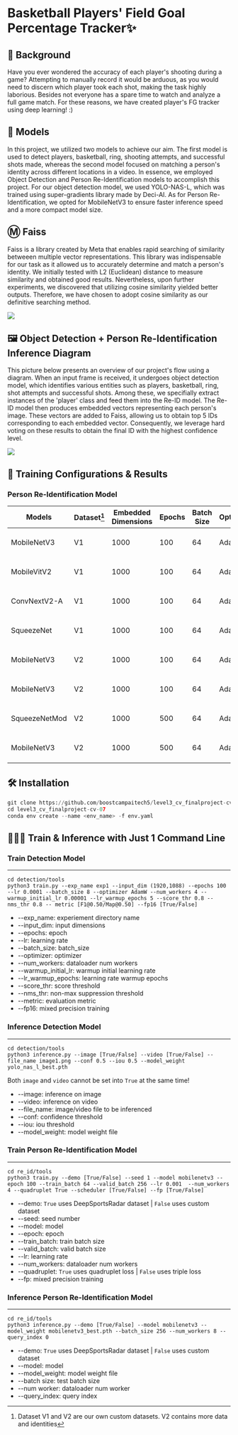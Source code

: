# Basketball Players' Field Goal Percentage Tracker✨

## 🏀 Background
Have you ever wondered the accuracy of each player's shooting during a game? Attempting to manually record it would be arduous, as you would need to discern which player took each shot, making the task highly laborious. Besides not everyone has a spare time to watch and analyze a full game match. For these reasons, we have created player's FG tracker using deep learning! :) 

## 🧠 Models
In this project, we utilized two models to achieve our aim. The first model is used to detect players, basketball, ring, shooting attempts, and successful shots made, whereas the second model focused on matching a person's identity across different locations in a video. In essence, we employed Object Detection and Person Re-Identification models to accomplish this project. For our object detection model, we used YOLO-NAS-L, which was trained using super-gradients library made by Deci-AI. As for Person Re-Identification, we opted for MobileNetV3 to ensure faster inference speed and a more compact model size.    

## Ⓜ️ Faiss
Faiss is a library created by Meta that enables rapid searching of similarity betweeen multiple vector representations. This library was indispensable for our task as it allowed us to accurately determine and match a person's identity. We initially tested with L2 (Euclidean) distance to measure similarity and obtained good results. Nevertheless, upon further experiments, we discovered that utilizing cosine similarity yielded better outputs. Therefore, we have chosen to adopt cosine similarity as our definitive searching method. 

![](pictures/faiss.jpg) 

## 🖼️ Object Detection + Person Re-Identification Inference Diagram
This picture below presents an overview of our project's flow using a diagram. When an input frame is received, it undergoes object detection model, which identifies various entities such as players, basketball, ring, shot attempts and successful shots. Among these, we specifially extract instances of the 'player' class and feed them into the Re-ID model. The Re-ID model then produces embedded vectors representing each person's image. These vectors are added to Faiss, allowing us to obtain top 5 IDs corresponding to each embedded vector. Consequently, we leverage hard voting on these results to obtain the final ID with the highest confidence level.

![](pictures/inference_diagram.jpg) 

## 📝 Training Configurations & Results
### Person Re-Identification Model
| Models | Dataset[^1] | Embedded Dimensions | Epochs | Batch Size | Optimizer | LR | Loss | Augmentations | mAP |
| --- | --- | --- | --- | --- | --- | --- | --- | --- | --- |
| MobileNetV3 | V1 | 1000 | 100 | 64 | AdamW | 0.001 | TripletLoss | Resize <br>Normalize <br>HorizontalFlip | 0.9829 |
| MobileVitV2 | V1 | 1000 | 100 | 64 | AdamW | 0.001 | TripletLoss | Resize <br>Normalize <br>HorizontalFlip | 0.9748 |
| ConvNextV2-A | V1 | 1000 | 100 | 64 | AdamW | 0.001 | TripletLoss | Resize <br>Normalize <br>HorizontalFlip | 0.9721 |
| SqueezeNet | V1 | 1000 | 100 | 64 | AdamW | 0.001 | TripletLoss | Resize <br>Normalize <br>HorizontalFlip | 0.9758 |
| MobileNetV3 | V2 | 1000 | 100 | 64 | AdamW | 0.001 | TripletLoss | Resize <br>Normalize <br>HorizontalFlip | 0.8743 |
| MobileNetV3 | V2 | 1000 | 100 | 64 | AdamW | 0.001 | QuadrupletLoss | Resize <br>Normalize <br>HorizontalFlip | 0.9782 |
| SqueezeNetMod | V2 | 1000 | 500 | 64 | AdamW | 0.001 | QuadrupletLoss | Resize <br>Normalize <br>HorizontalFlip | 0.9857 |
| MobileNetV3 | V2 | 1000 | 500 | 64 | AdamW | 0.001 | QuadrupletLoss | Resize <br>Normalize <br>HorizontalFlip | 0.9908 |
[^1]: Dataset V1 and V2 are our own custom datasets. V2 contains more data and identities
## 🛠️ Installation
```py
git clone https://github.com/boostcampaitech5/level3_cv_finalproject-cv-07.git
cd level3_cv_finalproject-cv-07
conda env create --name <env_name> -f env.yaml
```

## 👨🏻‍💻 Train & Inference with Just 1 Command Line
### Train Detection Model
---
```
cd detection/tools
python3 train.py --exp_name exp1 --input_dim (1920,1088) --epochs 100 --lr 0.0001 --batch_size 8 --optimizer AdamW --num_workers 4 --warmup_initial_lr 0.00001 --lr_warmup_epochs 5 --score_thr 0.8 --nms_thr 0.8 -- metric [F1@0.50/Map@0.50] --fp16 [True/False]
```
* --exp_name: experiement directory name
* --input_dim: input dimensions
* --epochs: epoch
* --lr: learning rate
* --batch_size: batch_size
* --optimizer: optimizer
* --num_workers: dataloader num workers
* --warmup_initial_lr: warmup initial learning rate
* --lr_warmup_epochs: learning rate warmup epochs
* --score_thr: score threshold
* --nms_thr: non-max suppression threshold
* --metric: evaluation metric
* --fp16: mixed precision training

### Inference Detection Model
---
```
cd detection/tools
python3 inference.py --image [True/False] --video [True/False] --file_name image1.png --conf 0.5 --iou 0.5 --model_weight yolo_nas_l_best.pth
```
Both `image` and `video` cannot be set into `True` at the same time!
* --image: inference on image
* --video: inference on video
* --file_name: image/video file to be inferenced
* --conf: confidence threshold
* --iou: iou threshold
* --model_weight: model weight file

### Train Person Re-Identification Model
---
```
cd re_id/tools
python3 train.py --demo [True/False] --seed 1 --model mobilenetv3 --epoch 100 --train_batch 64 --valid_batch 256 --lr 0.001  --num_workers 4 --quadruplet True --scheduler [True/False] --fp [True/False]
```
* --demo: `True` uses DeepSportsRadar dataset | `False` uses custom dataset
* --seed: seed number
* --model: model
* --epoch: epoch
* --train_batch: train batch size
* --valid_batch: valid batch size
* --lr: learning rate
* --num_workers: dataloader num workers
* --quadruplet:  `True` uses quadruplet loss | `False` uses triple loss
* --fp: mixed precision training

### Inference Person Re-Identification Model
---
```
cd re_id/tools
python3 inference.py --demo [True/False] --model mobilenetv3 --model_weight mobilenetv3_best.pth --batch_size 256 --num_workers 8 --query_index 0
```
* --demo: `True` uses DeepSportsRadar dataset | `False` uses custom dataset
* --model: model
* --model_weight: model weight file
* --batch size: test batch size
* --num worker: dataloader num worker
* --query_index: query index